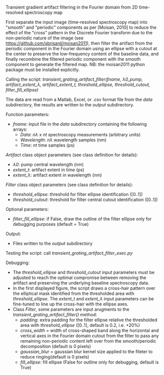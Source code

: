 Transient gradient artifact filtering in the Fourier domain from 2D time-resolved spectroscopy map

First separate the input image (time-resolved spectroscopy map) into "smooth" and "periodic" components as per [Moisan, 2010] to
reduce the effect of the "cross" pattern in the Discrete Fourier transform due to the
non-periodic nature of the image (see https://github.com/sbrisard/moisan2011), then
filter the artifact from the periodic component in the Fourier domain using
an ellipse with a cutout at the center to preserve the low-frequency content of the
baseline data, and finally recombine the filtered periodic component with the smooth component
to generate the filtered map. NB: the moisan2011 python package must be installed explicitly.

Calling the script: *transient_grating_artifact_filter(fname, λ0_pump, artifact_extent_λ, artifact_extent_t, threshold_ellipse, threshold_cutout, filter_fill_ellipse)*

The data are read from a Matlab, Excel, or .csv format file from the *data* subdirectory,
the results are written to the *output* subdirectory.

Function parameters:

- *fname*: input file in the *data* subdirectory containing the following arrays:
  - *Data*: *nλ* x *nt* spectroscopy measurements (arbitrary units)
  - *Wavelength*: *nλ* wavelength samples (nm)
  - *Time*: *nt* time samples (ps)

*Artifact* class object parameters (see class definition for details):
- *λ0*: pump central wavelength (nm)
- *extent_t*: artifact extent in time (ps)
- *extent_λ*: artifact extent in wavelength (nm)

*Filter* class object parameters (see class definition for details):
- *threshold_ellipse*: threshold for filter ellipse identification ([0..1])
- *threshold_cutout*: threshold for filter central cutout identification ([0..1])

Optional parameters:
- *filter_fill_ellipse*: if False, draw the outline of the filter ellipse only for debugging purposes (default = True)

Output:
- Files written to the *output* subdirectory

Testing the script: call *transient_grating_artifact_filter_exec.py*

Debugging:
- The *threshold_ellipse* and *threshold_cutout* input parameters must be adjusted to reach the optimal compromise between removing the artifact and preserving the underlying baseline spectroscopy data.
- In the first displayed figure, the script draws a cross-hair pattern over the elliptical mask identified from the thresholded area with *threshold_ellipse*. The *extent_t* and *extent_λ* input parameters can be fine-tuned to line up the cross-hair with the ellipse axes.
- Class *Filter*, some parameters are input arugments to the *transient_grating_artifact_filter()* method:
  - *padding*: extra padding for the filter ellipse relative the thresholded area with *threshold_ellipse* ([0..1], default is 0.2, i.e. +20%)
  - *cross_width* = width of cross-shaped band along the horizontal and vertical
                        axes in the Fourier domain cutout from the filter to pass
                        any remaining non-periodic content left over from
                        the smooth/periodic decomposition (default is 0 pixels)
  - *gaussian_blur* = gaussian blur kernel size applied to the fileter to
                         reduce ringing(default is 0 pixels)
  - *fill_ellipse*: fill ellipse (False for outline only for debugging, default is True)

